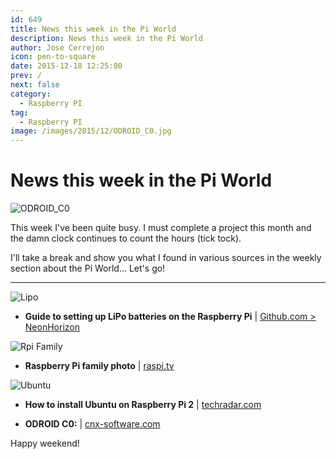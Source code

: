 ```yaml
---
id: 649
title: News this week in the Pi World
description: News this week in the Pi World
author: Jose Cerrejon
icon: pen-to-square
date: 2015-12-18 12:25:00
prev: /
next: false
category:
  - Raspberry PI
tag:
  - Raspberry PI
image: /images/2015/12/ODROID_C0.jpg
---
```


# News this week in the Pi World

![ODROID_C0](/images/2015/12/ODROID_C0.jpg)

This week I've been quite busy. I must complete a project this month and the damn clock continues to count the hours (tick tock).

I'll take a break and show you what I found in various sources in the weekly section about the Pi World... Let's go!

- - -
![Lipo](/images/2015/12/pizero_withLipo.png)

* **Guide to setting up LiPo batteries on the Raspberry Pi** | [Github.com > NeonHorizon](https://github.com/NeonHorizon/lipopi)

![Rpi Family](/images/2015/12/raspi_family.jpg)

* **Raspberry Pi family photo** | [raspi.tv](http://raspi.tv/2015/raspberry-pi-zero-updated-pi-family-photo)

![Ubuntu](/images/2015/12/ubuntu.jpg)

* **How to install Ubuntu on Raspberry Pi 2** | [techradar.com](http://www.techradar.com/how-to/computing/how-to-install-ubuntu-on-raspberry-pi-2-1310847)

* **ODROID C0:** | [cnx-software.com](http://www.cnx-software.com/2015/12/11/odroid-c0-board-is-an-upcoming-alternative-to-raspberry-pi-zero/)


Happy weekend!
